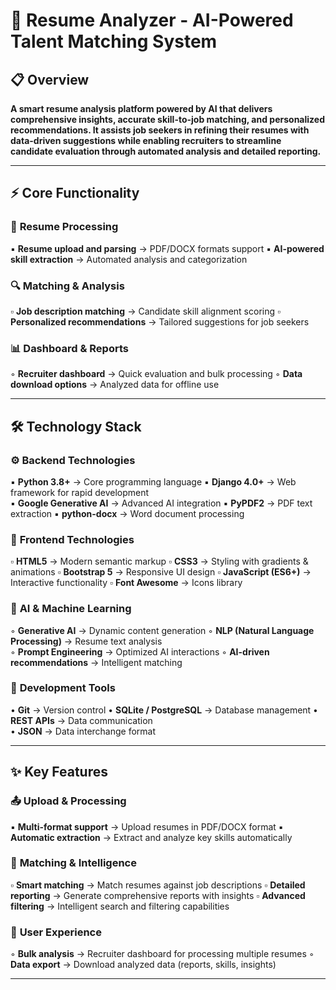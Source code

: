 # 🎯 Resume Analyzer - AI-Powered Talent Matching System

## 📋 Overview
**A smart resume analysis platform powered by AI that delivers comprehensive insights, accurate skill-to-job matching, and personalized recommendations. It assists job seekers in refining their resumes with data-driven suggestions while enabling recruiters to streamline candidate evaluation through automated analysis and detailed reporting.**

---

## ⚡ Core Functionality

### 📂 **Resume Processing**
   ▪ **Resume upload and parsing** → PDF/DOCX formats support
   ▪ **AI-powered skill extraction** → Automated analysis and categorization
   
### 🔍 **Matching & Analysis**  
   ▫ **Job description matching** → Candidate skill alignment scoring
   ▫ **Personalized recommendations** → Tailored suggestions for job seekers
   
### 📊 **Dashboard & Reports**
   ◦ **Recruiter dashboard** → Quick evaluation and bulk processing
   ◦ **Data download options** → Analyzed data for offline use

---

## 🛠️ Technology Stack

### ⚙️ **Backend Technologies**
   ▪ **Python 3.8+** → Core programming language
   ▪ **Django 4.0+** → Web framework for rapid development  
   ▪ **Google Generative AI** → Advanced AI integration
   ▪ **PyPDF2** → PDF text extraction
   ▪ **python-docx** → Word document processing

### 🎨 **Frontend Technologies**  
   ▫ **HTML5** → Modern semantic markup
   ▫ **CSS3** → Styling with gradients & animations
   ▫ **Bootstrap 5** → Responsive UI design
   ▫ **JavaScript (ES6+)** → Interactive functionality
   ▫ **Font Awesome** → Icons library

### 🧠 **AI & Machine Learning**
   ◦ **Generative AI** → Dynamic content generation
   ◦ **NLP (Natural Language Processing)** → Resume text analysis  
   ◦ **Prompt Engineering** → Optimized AI interactions
   ◦ **AI-driven recommendations** → Intelligent matching

### 🔧 **Development Tools**
   • **Git** → Version control
   • **SQLite / PostgreSQL** → Database management
   • **REST APIs** → Data communication  
   • **JSON** → Data interchange format

---

## ✨ Key Features

### 📤 **Upload & Processing**
   ▪ **Multi-format support** → Upload resumes in PDF/DOCX format
   ▪ **Automatic extraction** → Extract and analyze key skills automatically

### 🎯 **Matching & Intelligence**  
   ▫ **Smart matching** → Match resumes against job descriptions
   ▫ **Detailed reporting** → Generate comprehensive reports with insights
   ▫ **Advanced filtering** → Intelligent search and filtering capabilities

### 👥 **User Experience**
   ◦ **Bulk analysis** → Recruiter dashboard for processing multiple resumes
   ◦ **Data export** → Download analyzed data (reports, skills, insights)

---

